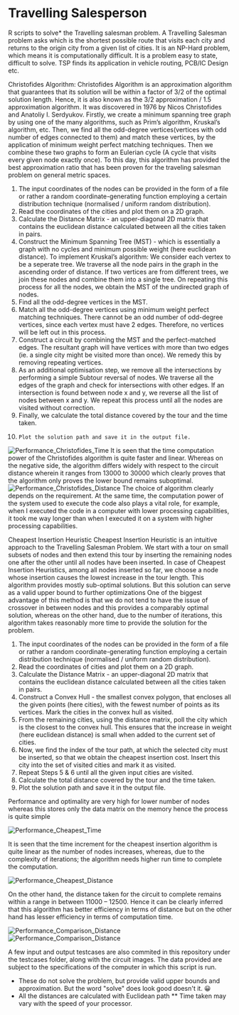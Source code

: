 # Travelling Salesperson
R scripts to solve* the Travelling salesman problem.
A Travelling Salesman problem asks which is the shortest possible route that visits each city and returns to the origin city from a given list of cities. It is an NP-Hard problem, which means it is computationally difficult. It is a problem easy to state, difficult to solve. TSP finds its application in vehicle routing, PCB/IC Design etc. 
	
Christofides Algorithm:
	Christofides Algorithm is an approximation algorithm that guarantees that its solution will be within a factor of 3/2 of the optimal solution length. Hence, it is also known as the 3/2 approximation / 1.5 approximation algorithm. It was discovered in 1976 by Nicos Christofides and Anatoliy I. Serdyukov. Firstly, we create a minimum spanning tree graph by using one of the many algorithms, such as Prim’s algorithm, Kruskal’s algorithm, etc. Then, we find all the odd-degree vertices(vertices with odd number of edges connected to them) and match these vertices, by the application of minimum weight perfect matching techniques. Then we combine these two graphs to form an Eulerian cycle (A cycle that visits every given node exactly once). To this day, this algorithm has provided the best approximation ratio that has been proven for the traveling salesman problem on general metric spaces. 
1)	The input coordinates of the nodes can be provided in the form of a file or rather a random coordinate-generating function employing a certain distribution technique (normalised / uniform random distribution).
2)	Read the coordinates of the cities and plot them on a 2D graph.
3)	Calculate the Distance Matrix - an upper-diagonal 2D matrix that contains the euclidean distance calculated between all the cities taken in pairs. 
4)	Construct the Minimum Spanning Tree (MST) - which is essentially a graph with no cycles and minimum possible weight (here euclidean distance). To implement Kruskal’s algorithm: We consider each vertex to be a seperate tree. We traverse all the node pairs in the graph in the ascending order of distance. If two vertices are from different trees, we join these nodes and combine them into a single tree. On repeating this process for all the nodes, we obtain the MST of the undirected graph of nodes.
5)	Find all the odd-degree vertices in the MST.
6)	Match all the odd-degree vertices using minimum weight perfect matching techniques. There cannot be an odd number of odd-degree vertices, since each vertex must have 2 edges. Therefore, no vertices will be left out in this process.
7)	Construct a circuit by combining the MST and the perfect-matched edges. The resultant graph will have vertices with more than two edges (ie. a single city might be visited more than once). We remedy this by removing repeating vertices.
8)	As an additional optimisation step, we remove all the intersections by performing a simple Subtour reversal of nodes. We traverse all the edges of the graph and check for intersections with other edges. If an intersection is found between node x and y, we reverse all the list of nodes between x and y. We repeat this process until all the nodes are visited without correction.
9)	Finally, we calculate the total distance covered by the tour and the time taken.
10) 	Plot the solution path and save it in the output file.
 
  ![Performance_Christofides_Time](https://github.com/RahulRavi1997/travelling-salesperson/blob/main/images/Performance_Christophides_Time.png)
It is seen that the time computation power of the Christofides algorithm is quite faster and linear.
Whereas on the negative side, the algorithm differs widely with respect to the circuit distance wherein it ranges from 13000 to 30000 which clearly proves that the algorithm only proves the lower bound remains suboptimal.
  ![Performance_Christofides_Distance](https://github.com/RahulRavi1997/travelling-salesperson/blob/main/images/Performance_Christphides_Distance.png)
The choice of algorithm clearly depends on the requirement. At the same time, the computation power of the system used to execute the code also plays a vital role, for example, when I executed the code in a computer with lower processing capabilities, it took me way longer than when I executed it on a system with higher processing capabilities.



Cheapest Insertion Heuristic
	Cheapest Insertion Heuristic is an intuitive approach to the Travelling Salesman Problem. We start with a tour on small subsets of nodes and then extend this tour by inserting the remaining nodes one after the other until all nodes have been inserted. In case of Cheapest Insertion Heuristics, among all nodes inserted so far, we choose a node whose insertion causes the lowest increase in the tour length. This algorithm provides mostly sub-optimal solutions. But this solution can serve as a valid upper bound to further optimizations
One of the biggest advantage of this method is that we do not tend to have the issue of crossover in between nodes and this provides a comparably optimal solution, whereas on the other hand, due to the number of iterations, this algorithm takes reasonably more time to provide the solution for the problem.


1)	The input coordinates of the nodes can be provided in the form of a file or rather a random coordinate-generating function employing a certain distribution technique (normalised / uniform random distribution).
2)	Read the coordinates of cities and plot them on a 2D graph.
3)	Calculate the Distance Matrix - an upper-diagonal 2D matrix that contains the euclidean distance calculated between all the cities taken in pairs. 
4)	Construct a Convex Hull - the smallest convex polygon, that encloses all the given points (here cities), with the fewest number of points as its vertices.  Mark the cities in the convex hull as visited.
5)	From the remaining cities, using the distance matrix, poll the city which is the closest to the convex hull. This ensures that the increase in weight (here euclidean distance) is small when added to the current set of cities.
6)	Now, we find the index of the tour path, at which the selected city must be inserted, so that we obtain the cheapest insertion cost. Insert this city into the set of visited cities and mark it as visited.
7)	Repeat Steps 5 & 6 until all the given input cities are visited.
8)	Calculate the total distance covered by the tour and the time taken.
9) 	Plot the solution path and save it in the output file.


Performance and optimality are very high for lower number of nodes whereas this stores only the data matrix on the memory hence the process is quite simple
 
 ![Performance_Cheapest_Time](https://github.com/RahulRavi1997/travelling-salesperson/blob/main/images/Performance_Cheapest_Time.png)
 
It is seen that the time increment for the cheapest insertion algorithm is quite linear as the number of nodes increases, whereas, due to the complexity of iterations; the algorithm needs higher run time to complete the computation.

 ![Performance_Cheapest_Distance](https://github.com/RahulRavi1997/travelling-salesperson/blob/main/images/Performance_Cheapest_Distance.png)

On the other hand, the distance taken for the circuit to complete remains within a range in between 11000 – 12500. 
Hence it can be clearly inferred that this algorithm has better efficiency in terms of distance but on the other hand has lesser efficiency in terms of computation time.
 
   ![Performance_Comparison_Distance](https://github.com/RahulRavi1997/travelling-salesperson/blob/main/images/Performance_Comparison_Distance.png)
   ![Performance_Comparison_Distance](https://github.com/RahulRavi1997/travelling-salesperson/blob/main/images/Performance_Comparison_Distance.png)


A few input and output testcases are also commited in this repository under the testcases folder, along with the circuit images.
The data provided are subject to the specifications of the computer in which this script is run.

*  These do not solve the problem, but provide valid upper bounds and approximation. But the word "solve" does look good doesn't it. 😀️
*  All the distances are calculated with Euclidean path 
** Time taken may vary with the speed of your processor.


